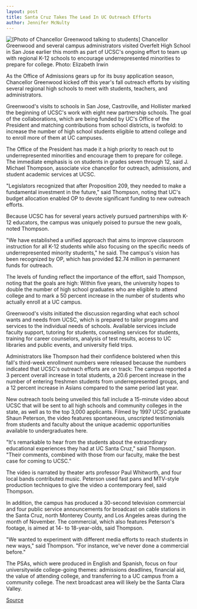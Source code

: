 ```yaml
---
layout: post
title: Santa Cruz Takes The Lead In UC Outreach Efforts
author: Jennifer McNulty
---
```


![\[Photo of Chancellor Greenwood talking to students\]][1] Chancellor Greenwood and several campus administrators visited Overfelt High School in San Jose earlier this month as part of UCSC's ongoing effort to team up with regional K-12 schools to encourage underrepresented minorities to prepare for college. Photo: Elizabeth Irwin

As the Office of Admissions gears up for its busy application season, Chancellor Greenwood kicked off this year's fall outreach efforts by visiting several regional high schools to meet with students, teachers, and administrators.

Greenwood's visits to schools in San Jose, Castroville, and Hollister marked the beginning of UCSC's work with eight new partnership schools. The goal of the collaborations, which are being funded by UC's Office of the President and matching contributions from school districts, is twofold: to increase the number of high school students eligible to attend college and to enroll more of them at UC campuses.

The Office of the President has made it a high priority to reach out to underrepresented minorities and encourage them to prepare for college. The immediate emphasis is on students in grades seven through 12, said J. Michael Thompson, associate vice chancellor for outreach, admissions, and student academic services at UCSC.

"Legislators recognized that after Proposition 209, they needed to make a fundamental investment in the future," said Thompson, noting that UC's budget allocation enabled OP to devote significant funding to new outreach efforts.

Because UCSC has for several years actively pursued partnerships with K-12 educators, the campus was uniquely poised to pursue the new goals, noted Thompson.

"We have established a unified approach that aims to improve classroom instruction for all K-12 students while also focusing on the specific needs of underrepresented minority students," he said. The campus's vision has been recognized by OP, which has provided $2.74 million in permanent funds for outreach.

The levels of funding reflect the importance of the effort, said Thompson, noting that the goals are high: Within five years, the university hopes to double the number of high school graduates who are eligible to attend college and to mark a 50 percent increase in the number of students who actually enroll at a UC campus.

Greenwood's visits initiated the discussion regarding what each school wants and needs from UCSC, which is prepared to tailor programs and services to the individual needs of schools. Available services include faculty support, tutoring for students, counseling services for students, training for career counselors, analysis of test results, access to UC libraries and public events, and university field trips.

Administrators like Thompson had their confidence bolstered when this fall's third-week enrollment numbers were released because the numbers indicated that UCSC's outreach efforts are on track: The campus reported a 3 percent overall increase in total students, a 20.6 percent increase in the number of entering freshmen students from underrepresented groups, and a 12 percent increase in Asians compared to the same period last year.

New outreach tools being unveiled this fall include a 15-minute video about UCSC that will be sent to all high schools and community colleges in the state, as well as to the top 3,000 applicants. Filmed by 1997 UCSC graduate Shaun Peterson, the video features spontaneous, unscripted testimonials from students and faculty about the unique academic opportunities available to undergraduates here.

"It's remarkable to hear from the students about the extraordinary educational experiences they had at UC Santa Cruz," said Thompson. "Their comments, combined with those from our faculty, make the best case for coming to UCSC."

The video is narrated by theater arts professor Paul Whitworth, and four local bands contributed music. Peterson used fast pans and MTV-style production techniques to give the video a contemporary feel, said Thompson.

In addition, the campus has produced a 30-second television commercial and four public service announcements for broadcast on cable stations in the Santa Cruz, north Monterey County, and Los Angeles areas during the month of November. The commercial, which also features Peterson's footage, is aimed at 14- to 18-year-olds, said Thompson.

"We wanted to experiment with different media efforts to reach students in new ways," said Thompson. "For instance, we've never done a commercial before."

The PSAs, which were produced in English and Spanish, focus on four universitywide college-going themes: admissions deadlines, financial aid, the value of attending college, and transferring to a UC campus from a community college. The next broadcast area will likely be the Santa Clara Valley.

[1]: http://www1.ucsc.edu/oncampus/currents/98-99/art/mrc.outreach.98-11-16.jpg

[Source](http://www1.ucsc.edu/oncampus/currents/98-99/11-16/outreach.htm "Permalink to UCSC outreach efforts to underrepresented students: 11-16-98")
